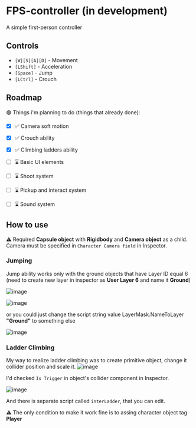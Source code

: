 # FPS-controller (in development)

A simple first-person controller

## Controls
-  `[W][S][A][D]` - Movement
-  `[LShift]` - Acceleration
-  `[Space]` - Jump
-  `[LCtrl]` - Crouch

## Roadmap
:green_circle: Things i'm planning to do (things that already done):
- [x] :white_check_mark: Camera soft motion
- [x] :white_check_mark: Crouch ability
- [x] :white_check_mark: Climbing ladders ability
- [ ] :hourglass: Basic UI elements
- [ ] :hourglass: Shoot system
- [ ] :hourglass: Pickup and interact system
- [ ] :hourglass: Sound system


## How to use
:warning: Required **Capsule object** with **Rigidbody** and **Camera object** as a child. Camera must be specified in `Character Camera field` in Inspector.

### Jumping
Jump ability works only with the ground objects that have Layer ID equal 6
(need to create new layer in inspector as **User Layer 6** and name it **Ground**)

![image](https://github.com/ViaKotov/1PP-controller/assets/89484940/0386f3cd-db99-452a-91dd-4249176831f4)

![image](https://github.com/ViaKotov/1PP-controller/assets/89484940/8fa4f767-835e-459f-952d-c0d208af7469)

or you could just change the script string value LayerMask.NameToLayer  **"Ground"** to something else

![image](https://github.com/ViaKotov/1PP-controller/assets/89484940/497b4aaa-f041-40ef-b509-478d6c14c68b)

### Ladder Climbing
My way to realize ladder climbing was to create primitive object, change it collider position and scale it.
![image](https://github.com/ViaKotov/FPS-controller/assets/89484940/9de6190a-8483-40db-bba0-292b989a3201)

I'd checked `Is Trigger` in object's collider component in Inspector.

![image](https://github.com/ViaKotov/FPS-controller/assets/89484940/36e3e1fd-46b1-4884-ad92-6ce7d8644898)

And there is separate script called `interLadder`, that you can edit. 

:warning: The only condition to make it work fine is to assing character object tag **Player**

